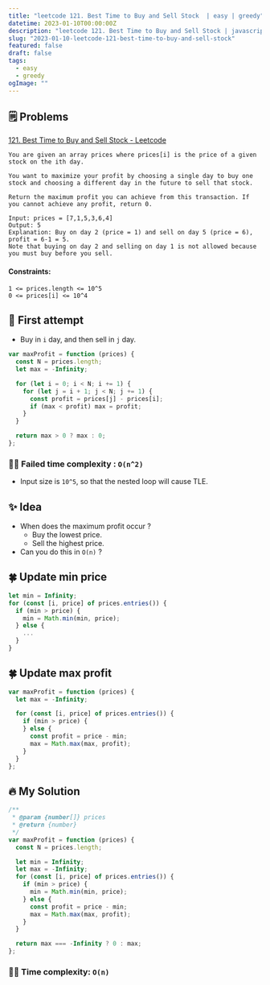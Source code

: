```yaml
---
title: "leetcode 121. Best Time to Buy and Sell Stock  | easy | greedy"
datetime: 2023-01-10T00:00:00Z
description: "leetcode 121. Best Time to Buy and Sell Stock | javascript  | easy | greedy"
slug: "2023-01-10-leetcode-121-best-time-to-buy-and-sell-stock"
featured: false
draft: false
tags:
  - easy
  - greedy
ogImage: ""
---
```


## 🗒️ Problems

[121. Best Time to Buy and Sell Stock - Leetcode](https://leetcode.com/problems/best-time-to-buy-and-sell-stock/)

```
You are given an array prices where prices[i] is the price of a given stock on the ith day.

You want to maximize your profit by choosing a single day to buy one stock and choosing a different day in the future to sell that stock.

Return the maximum profit you can achieve from this transaction. If you cannot achieve any profit, return 0.
```

```
Input: prices = [7,1,5,3,6,4]
Output: 5
Explanation: Buy on day 2 (price = 1) and sell on day 5 (price = 6), profit = 6-1 = 5.
Note that buying on day 2 and selling on day 1 is not allowed because you must buy before you sell.
```

#### Constraints:

```
1 <= prices.length <= 10^5
0 <= prices[i] <= 10^4
```

## 🤔 First attempt

- Buy in `i` day, and then sell in `j` day.

```javascript
var maxProfit = function (prices) {
  const N = prices.length;
  let max = -Infinity;

  for (let i = 0; i < N; i += 1) {
    for (let j = i + 1; j < N; j += 1) {
      const profit = prices[j] - prices[i];
      if (max < profit) max = profit;
    }
  }

  return max > 0 ? max : 0;
};
```

### 🙅‍♂️ Failed time complexity : `O(n^2)`

- Input size is `10^5`, so that the nested loop will cause TLE.

## ✨ Idea

- When does the maximum profit occur ?
  - Buy the lowest price.
  - Sell the highest price.
- Can you do this in `O(n)` ?

## 🍀 Update min price

```javascript
let min = Infinity;
for (const [i, price] of prices.entries()) {
  if (min > price) {
    min = Math.min(min, price);
  } else {
    ...
  }
}
```

## 🍀 Update max profit

```javascript
var maxProfit = function (prices) {
  let max = -Infinity;

  for (const [i, price] of prices.entries()) {
    if (min > price) {
    } else {
      const profit = price - min;
      max = Math.max(max, profit);
    }
  }
};
```

## 🔥 My Solution

```javascript
/**
 * @param {number[]} prices
 * @return {number}
 */
var maxProfit = function (prices) {
  const N = prices.length;

  let min = Infinity;
  let max = -Infinity;
  for (const [i, price] of prices.entries()) {
    if (min > price) {
      min = Math.min(min, price);
    } else {
      const profit = price - min;
      max = Math.max(max, profit);
    }
  }

  return max === -Infinity ? 0 : max;
};
```

### 🙆‍♂️ Time complexity: `O(n)`
